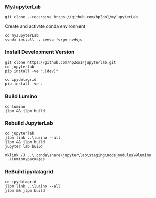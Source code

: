 ### MyJupyterLab
```
git clone --recursive https://github.com/hp2oo1/myJupyterLab
```

Create and activate conda environment

```
cd myJupyterLab
conda install -c conda-forge nodejs
```

### Install Development Version
```
git clone https://github.com/hp2oo1/jupyterlab.git
cd jupyterlab
pip install -ve ".[dev]"
```

```
cd ipydatagrid
pip install -ve .
```

### Build Lumino
```
cd lumino
jlpm && jlpm build
```

### Rebuild JupyterLab
```
cd jupyterlab
jlpm link ..\lumino --all
jlpm && jlpm build
jupyter lab build
```

```
mklink /J ..\.conda\share\jupyter\lab\staging\node_modules\@lumino ..\lumino\packages
```

### ReBuild ipydatagrid
```
cd ipydatagrid
jlpm link ..\lumino --all
jlpm && jlpm build
```
